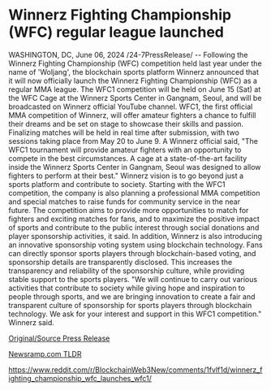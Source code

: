 # Winnerz Fighting Championship (WFC) regular league launched

WASHINGTON, DC, June 06, 2024 /24-7PressRelease/ -- Following the Winnerz Fighting Championship (WFC) competition held last year under the name of 'Woljang', the blockchain sports platform Winnerz announced that it will now officially launch the Winnerz Fighting Championship (WFC) as a regular MMA league. The WFC1 competition will be held on June 15 (Sat) at the WFC Cage at the Winnerz Sports Center in Gangnam, Seoul, and will be broadcasted on Winnerz official YouTube channel.  WFC1, the first official MMA competition of Winnerz, will offer amateur fighters a chance to fulfill their dreams and be set on stage to showcase their skills and passion. Finalizing matches will be held in real time after submission, with two sessions taking place from May 20 to June 9.  A Winnerz official said, "The WFC1 tournament will provide amateur fighters with an opportunity to compete in the best circumstances. A cage at a state-of-the-art facility inside the Winnerz Sports Center in Gangnam, Seoul was designed to allow fighters to perform at their best."  Winnerz vision is to go beyond just a sports platform and contribute to society. Starting with the WFC1 competition, the company is also planning a professional MMA competition and special matches to raise funds for community service in the near future. The competition aims to provide more opportunities to match for fighters and exciting matches for fans, and to maximize the positive impact of sports and contribute to the public interest through social donations and player sponsorship activities, it said.  In addition, Winnerz is also introducing an innovative sponsorship voting system using blockchain technology. Fans can directly sponsor sports players through blockchain-based voting, and sponsorship details are transparently disclosed. This increases the transparency and reliability of the sponsorship culture, while providing stable support to the sports players.  "We will continue to carry out various activities that contribute to society while giving hope and inspiration to people through sports, and we are bringing innovation to create a fair and transparent culture of sponsorship for sports players through blockchain technology. We ask for your interest and support in this WFC1 competition." Winnerz said. 

[Original/Source Press Release](https://www.24-7pressrelease.com/press-release/511452/winnerz-fighting-championship-wfc-regular-league-launched)
                    

[Newsramp.com TLDR](None) 

https://www.reddit.com/r/BlockchainWeb3New/comments/1fvlf1d/winnerz_fighting_championship_wfc_launches_wfc1/